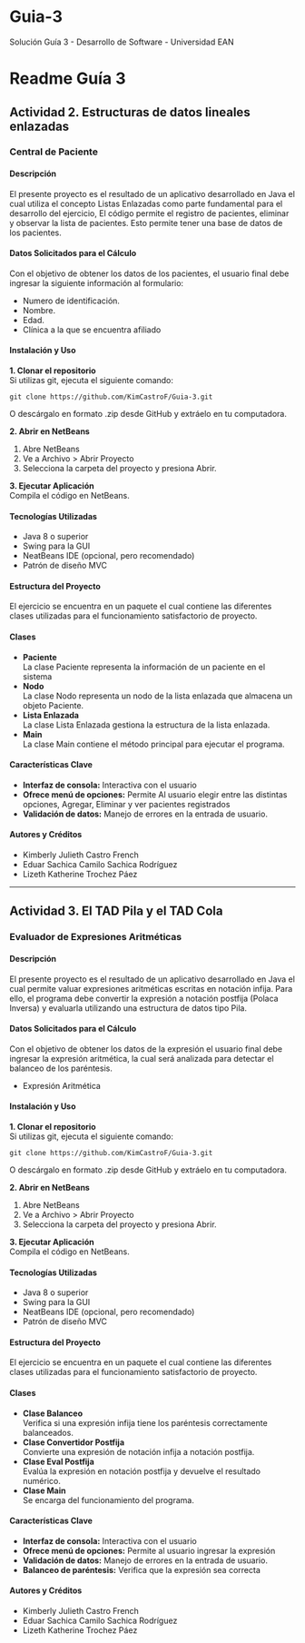 # Guia-3
 Solución Guía 3 - Desarrollo de Software - Universidad EAN

# Readme Guía 3

## **Actividad 2. Estructuras de datos lineales enlazadas**

### **Central de Paciente**

#### **Descripción**
El presente proyecto es el resultado de un aplicativo desarrollado en Java el cual utiliza el concepto Listas Enlazadas como parte fundamental para el desarrollo del ejercicio, El código permite el registro de pacientes, eliminar y observar la lista de pacientes. Esto permite tener una base de datos de los pacientes.

#### **Datos Solicitados para el Cálculo**
Con el objetivo de obtener los datos de los pacientes, el usuario final debe ingresar la siguiente información al formulario:
 
* Numero de identificación.
* Nombre.
* Edad.
* Clínica a la que se encuentra afiliado

#### **Instalación y Uso**

**1. Clonar el repositorio**  
Si utilizas git, ejecuta el siguiente comando:
```
git clone https://github.com/KimCastroF/Guia-3.git
```
O descárgalo en formato .zip desde GitHub y extráelo en tu computadora.
 
**2. Abrir en NetBeans**

1. Abre NetBeans
2. Ve a Archivo > Abrir Proyecto
3. Selecciona la carpeta del proyecto y presiona Abrir.

**3. Ejecutar Aplicación**  
Compila el código en NetBeans.

#### **Tecnologías Utilizadas**
* Java 8 o superior
* Swing para la GUI
* NeatBeans IDE (opcional, pero recomendado)
* Patrón de diseño MVC
 
#### **Estructura del Proyecto**
El ejercicio se encuentra en un paquete el cual contiene las diferentes clases utilizadas para el funcionamiento satisfactorio de proyecto.

#### **Clases**
* **Paciente**  
  La clase Paciente representa la información de un paciente en el sistema
* **Nodo**  
  La clase Nodo representa un nodo de la lista enlazada que almacena un objeto Paciente.
* **Lista Enlazada**  
  La clase Lista Enlazada gestiona la estructura de la lista enlazada.
* **Main**  
  La clase Main contiene el método principal para ejecutar el programa.

#### **Características Clave**
* **Interfaz de consola:** Interactiva con el usuario
* **Ofrece menú de opciones:** Permite Al usuario elegir entre las distintas opciones, Agregar, Eliminar y ver pacientes registrados
* **Validación de datos:** Manejo de errores en la entrada de usuario.

#### **Autores y Créditos**
* Kimberly Julieth Castro French
* Eduar Sachica Camilo Sachica Rodríguez
* Lizeth Katherine Trochez Páez

---

## **Actividad 3. El TAD Pila y el TAD Cola**

### **Evaluador de Expresiones Aritméticas**

#### **Descripción**
El presente proyecto es el resultado de un aplicativo desarrollado en Java el cual permite valuar expresiones aritméticas escritas en notación infija. Para ello, el programa debe convertir la expresión a notación postfija (Polaca Inversa) y evaluarla utilizando una estructura de datos tipo Pila.

#### **Datos Solicitados para el Cálculo**
Con el objetivo de obtener los datos de la expresión el usuario final debe ingresar la expresión aritmética, la cual será analizada para detectar el balanceo de los paréntesis.
* Expresión Aritmética

#### **Instalación y Uso**

**1. Clonar el repositorio**  
Si utilizas git, ejecuta el siguiente comando:
```
git clone https://github.com/KimCastroF/Guia-3.git
```
O descárgalo en formato .zip desde GitHub y extráelo en tu computadora.
 
**2. Abrir en NetBeans**

1. Abre NetBeans
2. Ve a Archivo > Abrir Proyecto
3. Selecciona la carpeta del proyecto y presiona Abrir.

**3. Ejecutar Aplicación**  
Compila el código en NetBeans.

#### **Tecnologías Utilizadas**
* Java 8 o superior
* Swing para la GUI
* NeatBeans IDE (opcional, pero recomendado)
* Patrón de diseño MVC
 
#### **Estructura del Proyecto**
El ejercicio se encuentra en un paquete el cual contiene las diferentes clases utilizadas para el funcionamiento satisfactorio de proyecto.

#### **Clases**
* **Clase Balanceo**  
  Verifica si una expresión infija tiene los paréntesis correctamente balanceados.
* **Clase Convertidor Postfija**  
  Convierte una expresión de notación infija a notación postfija.
* **Clase Eval Postfija**  
  Evalúa la expresión en notación postfija y devuelve el resultado numérico.
* **Clase Main**  
  Se encarga del funcionamiento del programa.

#### **Características Clave**
* **Interfaz de consola:** Interactiva con el usuario
* **Ofrece menú de opciones:** Permite al usuario ingresar la expresión
* **Validación de datos:** Manejo de errores en la entrada de usuario.
* **Balanceo de paréntesis:** Verifica que la expresión sea correcta

#### **Autores y Créditos**
* Kimberly Julieth Castro French
* Eduar Sachica Camilo Sachica Rodríguez
* Lizeth Katherine Trochez Páez
